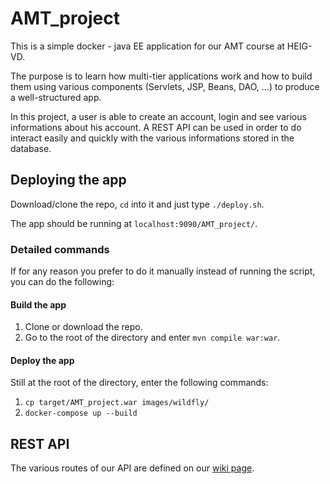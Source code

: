 # AMT_project
This is a simple docker - java EE application for our AMT course at HEIG-VD.

The purpose is to learn how multi-tier applications work and how to build them using various components (Servlets, JSP, Beans, DAO, ...) to produce a well-structured app.

In this project, a user is able to create an account, login and see various informations about his account. A REST API can be used in order to do interact easily and quickly with the various informations stored in the database.

## Deploying the app
Download/clone the repo, `cd` into it and just type `./deploy.sh`.

The app should be running at `localhost:9090/AMT_project/`.

### Detailed commands

If for any reason you prefer to do it manually instead of running the script, you can do the following:

#### Build the app
1. Clone or download the repo.
2. Go to the root of the directory and enter `mvn compile war:war`.

#### Deploy the app
Still at the root of the directory, enter the following commands:

1. `cp target/AMT_project.war images/wildfly/`
2. `docker-compose up --build`

## REST API

The various routes of our API are defined on our [wiki page](https://github.com/BenjaminSchubert/AMT_project/wiki/REST-API).
